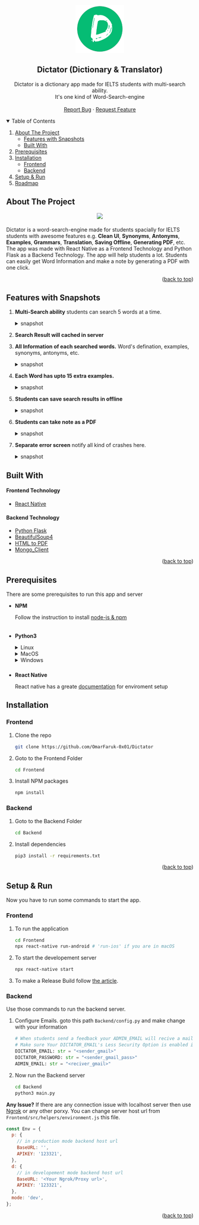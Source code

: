 <div id="top"></div>
<!-- PROJECT LOGO -->
<br />

<div align="center">
  <a href="https://github.com/OmarFaruk-0x01/Dictator" >
    <img src="Frontend/android/app/src/main/res/mipmap-xxxhdpi/ic_launcher.png" alt="Logo" width="130" height="130">
  </a>

<div>

## **Dictator (Dictionary & Translator)**
  <p align="center">
    Dictator is a dictionary app made for IELTS students with multi-search ability.<br> It's one kind of Word-Search-engine
    <br />
    <br />
    <a href="https://github.com/OmarFaruk-0x01/Dictator/issues">Report Bug</a>
    ·
    <a href="https://github.com/OmarFaruk-0x01/Dictator/issues">Request Feature</a>
  </p>
</div>
</div>



<!-- TABLE OF CONTENTS -->
<details open >
  <summary style="cursor: pointer;">Table of Contents</summary>
  <ol>
    <li>
      <a href="#about-the-project">About The Project</a>
      <ul>
        <li><a href="#features-with-snapshots">Features with Snapshots</a></li>
        <li><a href="#built-with">Built With</a></li>
      </ul>
    </li>
        <li><a href="#prerequisites">Prerequisites</a></li>
    <li>
      <a href="#installation">Installation</a>
      <ul>
        <li><a href="#frontend">Frontend</a></li>
        <li><a href="#backend">Backend</a></li>
      </ul>
    </li>
    <li>
      <a href="#setup_run">Setup & Run</a>
    </li>
    <li><a href="#roadmap">Roadmap</a></li>
   
  </ol>
</details>



<!-- ABOUT THE PROJECT -->
## About The Project
<div align="center">
<img src="Screenshots/F1.png">
</div><br>
Dictator is a word-search-engine made for students spacially for IELTS students with awesome features e.g. <b>Clean UI</b>, <b>Synonyms</b>, <b>Antonyms</b>, <b>Examples</b>, <b>Grammars</b>, <b>Translation</b>, <b>Saving Offline</b>, <b>Generating PDF</b>, etc. The app was made with React Native as a Frontend Technology and Python Flask as a Backend Technology. The app will help students a lot. Students can easily get Word Information and make a note by generating a PDF with one click.  

<p align="right">(<a href="#top">back to top</a>)</p>

## Features with Snapshots
1. **Multi-Search ability** 
   students can search 5 words at a time.
   <details style="cursor: pointer;" ><summary>snapshot</summary>

   <img src="Screenshots/Screenshot_1614395593.png" width="300"/>

   </details>
2. **Search Result will cached in server** 
   
3. **All Information of each searched words.**
   Word's defination, examples, synonyms, antonyms, etc. 
   <details style="cursor: pointer;" ><summary>snapshot</summary>

   <img src="Screenshots/Screenshot_1614395612.png" width="300"/>

   </details>
4. **Each Word has upto 15 extra examples.**
   <details style="cursor: pointer;"><summary>snapshot</summary>

   <img  src="Screenshots/Screenshot_1614395821.png" width="300"/>
   

   </details>
5. **Students can save search results in offline**
   <details ><summary>snapshot</summary>

   <img  src="Screenshots/" width="300"/> 
   

   </details>
6. **Students can take note as a PDF**
   <details ><summary>snapshot</summary>

   ![Feature_3][ps4]

   </details>
7. **Separate error screen**
   notify all kind of crashes here.
   <details ><summary>snapshot</summary>

   ![Feature_3][ps4]

   </details>
## Built With 
#### Frontend Technology  
* [React Native](https://reactnative.dev/)


#### Backend Technology  
* [Python Flask](https://svelte.dev/) 
* [BeautifulSoup4](https://pypi.org/project/beautifulsoup4/)
* [HTML to PDF]()
* [Mongo_Client]()

<p align="right">(<a href="#top">back to top</a>)</p>


## Prerequisites
There are some prerequisites to run this app and server

* **NPM**
  
  Follow the instruction to install [node-js & npm](https://nodejs.org/de/download/package-manager/)
######
* **Python3**
  <details>
  <summary>Linux</summary>
  
  ```sh
  sudo apt-get install python3
  sudo apt-get instsll python3-pip
  ```
  </details>
  <details>
  <summary >MacOS</summary>
  
  ```sh
  brew instsll python3 python3-pip
  ```
  </details>
  <details>
  <summary>Windows</summary>
  Download Python Binary by <a href="https://www.python.org/ftp/python/3.10.4/python-3.10.4-amd64.exe" download>clicking here</a> 
  </details>
##### 
* **React Native**

  React native has a greate [documentation](https://reactnative.dev/docs/environment-setup) for enviroment setup 


## Installation
### Frontend
1. Clone the repo
     ```sh
   git clone https://github.com/OmarFaruk-0x01/Dictator
   ```
2. Goto to the Frontend Folder
    ```sh
    cd Frontend
    ```
4. Install NPM packages
   ```sh
   npm install
   ```


### Backend
1. Goto to the Backend Folder
    ```sh
    cd Backend
    ```
2. Install dependencies 
   ```sh
   pip3 install -r requirements.txt
   ```

<p align="right">(<a href="#top">back to top</a>)</p>



<!-- Setup Projects -->
<div id="setup_run"></div>

## Setup & Run
Now you have to run some commands to start the app.
### Frontend
1. To run the application
   ```sh
   cd Frontend
   npx react-native run-android # 'run-ios' if you are in macOS
   ```
2. To start the developement server
   ```sh
   npx react-native start
   ```
3. To make a Release Build follow [the article][release_build_article].
   
### Backend
Use those commands to run the backend server.
1. Configure Emails. 
   goto this path `Backend/config.py` and make change with your information
   ```py
   # When students send a feedback your ADMIN_EMAIL will recive a mail from DICTATOR_EMAIL;
   # Make sure Your DICTATOR_EMAIL's Less Security Option is enabled if not? then follow this url https://myaccount.google.com/lesssecureapps;
   DICTATOR_EMAIL: str = "<sender_gmail>"
   DICTATOR_PASSWORD: str = "<sender_gmail_pass>"
   ADMIN_EMAIL: str = "<reciver_gmail>"
   ```
2.  Now run the Backend server
    ```sh
    cd Backend
    python3 main.py
    ```
**Any Issue?**
If there are any connection issue with localhost server then use [Ngrok][ngrok_url] or any other porxy.
You can change server host url from `Frontend/src/helpers/environment.js` this file.
 
```js
const Env = {
  p: {
    // in production mode backend host url
    BaseURL: '',
    APIKEY: '123321',
  },
  d: {
    // in developement mode backend host url
    BaseURL: '<Your Ngrok/Proxy url>',
    APIKEY: '123321',
  },
  mode: 'dev',
};

 ```

<p align="right">(<a href="#top">back to top</a>)</p>




[release_build_article]: https://instamobile.io/android-development/generate-react-native-release-build-android/
[ngrok_url]: https://ngrok.com/

